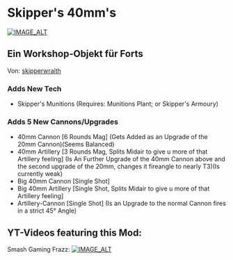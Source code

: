 # Skipper's 40mm's 

[![IMAGE_ALT](https://steamuserimages-a.akamaihd.net/ugc/772867190377865051/F20C58B117418E3C2CA896719E29CF060E907F1E/?imw=637&imh=358&ima=fit&impolicy=Letterbox&imcolor=%23000000&letterbox=true)](https://steamcommunity.com/sharedfiles/filedetails/?id=1885234184)

## Ein Workshop-Objekt für Forts
Von: [skipperwraith](https://github.com/skipperwraith)

### Adds New Tech

- Skipper's Munitions (Requires: Munitions Plant; or Skipper's Armoury)

### Adds 5 New Cannons/Upgrades

- 40mm Cannon [6 Rounds Mag] (Gets Added as an Upgrade of the 20mm Cannon)(Seems Balanced)
- 40mm Artillery [3 Rounds Mag, Splits Midair to give u more of that Artillery feeling] (Is An Further Upgrade of the 40mm Cannon above and the second upgrade of the 20mm, changes it fireangle to nearly T3)(Is currently weak)
- Big 40mm Cannon [Single Shot] 
- Big 40mm Artillery [Single Shot, Splits Midair to give u more of that Artillery feeling]
- Artillery-Cannon [Single Shot] (Is an Upgrade to the normal Cannon fires in a strict 45° Angle)

## YT-Videos featuring this Mod:
Smash Gaming Frazz:
[![IMAGE_ALT](https://img.youtube.com/vi/-yNzsCEBumU/0.jpg)](https://www.youtube.com/watch?v=-yNzsCEBumU)


